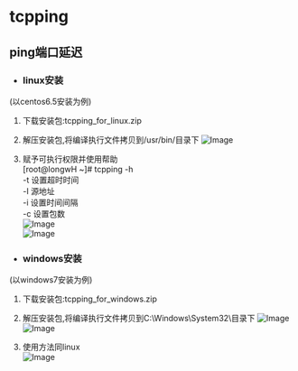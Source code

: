 # tcpping
ping端口延迟
---

* ### linux安装 <br>
 (以centos6.5安装为例)

1. 下载安装包:tcpping_for_linux.zip

2. 解压安装包,将编译执行文件拷贝到/usr/bin/目录下
![Image](https://github.com/honglongwei/tcpping/blob/master/images/1.jpg)

3. 赋予可执行权限并使用帮助 <br>
   [root@longwH ~]# tcpping -h <br>
     -t   设置超时时间  <br>
     -I   源地址  <br>
     -i   设置时间间隔  <br>
     -c   设置包数    <br>
![Image](https://github.com/honglongwei/tcpping/blob/master/images/2.jpg) <br>
![Image](https://github.com/honglongwei/tcpping/blob/master/images/3.jpg) <br>



* ### windows安装 <br>
 (以windows7安装为例)

1. 下载安装包:tcpping_for_windows.zip

2. 解压安装包,将编译执行文件拷贝到C:\Windows\System32\目录下
![Image](https://github.com/honglongwei/tcpping/blob/master/images/4.jpg) <br>
![Image](https://github.com/honglongwei/tcpping/blob/master/images/5.jpg) <br>

3. 使用方法同linux <br>
![Image](https://github.com/honglongwei/tcpping/blob/master/images/6.jpg) <br>

